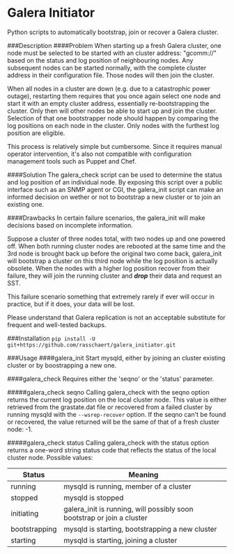 Galera Initiator
================

Python scripts to automatically bootstrap, join or recover a Galera cluster.

###Description
####Problem
When starting up a fresh Galera cluster, one node must be selected to be started with an cluster address: "gcomm://"
based on the status and log position of neighbouring nodes. Any subsequent nodes can be started normally, with the complete cluster address in their configuration file. Those nodes will then join the cluster.

When all nodes in a cluster are down (e.g. due to a catastrophic power outage), restarting them requires that you once again select one node and start it with an empty cluster address, essentially re-bootstrapping the cluster. Only then will other nodes be able to start up and join the cluster. Selection of that one bootstrapper node should happen by comparing the log positions on each node in the cluster. Only nodes with the furthest log position are eligible.

This process is relatively simple but cumbersome. Since it requires manual operator intervention, it's also not compatible with configuration management tools such as Puppet and Chef.

####Solution
The galera_check script can be used to determine the status and log position of an individual node. By exposing this script over a public interface such as an SNMP agent or CGI, the galera_init script can make an informed decision on wether or not to bootstrap a new cluster or to join an existing one.


####Drawbacks
In certain failure scenarios, the galera_init will make decisions based on incomplete information.

Suppose a cluster of three nodes total, with two nodes up and one powered off. When both running cluster nodes are rebooted at the same time and the 3rd node is brought back up before the original two come back, galera_init will bootstrap a cluster on this third node while the log position is actually obsolete. When the nodes with a higher log position recover from their failure, they will join the running cluster and ***drop*** their data and request an SST.

This failure scenario something that extremely rarely if ever will occur in practice, but if it does, your data will be lost.

Please understand that Galera replication is not an acceptable substitute for frequent and well-tested backups.

###Installation
```pip install -U git+https://github.com/rasschaert/galera_initiator.git```

###Usage
####galera_init
Start mysqld, either by joining an cluster existing cluster or by boostrapping a new one.

####galera_check
Requires either the 'seqno' or the 'status' parameter.

#####galera_check seqno
Calling galera_check with the seqno option returns the current log position on the local cluster node. This value is either retrieved from the grastate.dat file or recovered from a failed cluster by running mysqld with the ```--wsrep-recover``` option. If the seqno can't be found or recovered, the value returned will be the same of that of a fresh cluster node: -1.

#####galera_check status
Calling galera_check with the status option returns a one-word string status code that reflects the status of the local cluster node. Possible values:

Status        | Meaning
--------------|----------
running       | mysqld is running, member of a cluster
stopped       | mysqld is stopped
initiating    | galera_init is running, will possibly soon bootstrap or join a cluster
bootstrapping | mysqld is starting, bootstrapping a new cluster
starting      | mysqld is starting, joining a cluster
